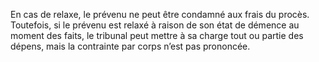 En cas de relaxe, le prévenu ne peut être condamné aux frais du procès.
Toutefois, si le prévenu est relaxé à raison de son état de démence au moment des faits, le tribunal peut mettre à sa charge tout ou partie des dépens, mais la contrainte par corps n’est pas prononcée.